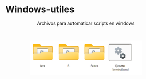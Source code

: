<h1 aling="center"> Windows-utiles </h1>

<p align="center">
	Archivos para automaticar scripts en windows
</p>

<br>

<p align="center">
	<img src="https://raw.githubusercontent.com/Archerd6/Windows-utiles/main/Images/Scripts%20de%20comandos%20de%20windows.png" style="width:70%">
</p>